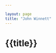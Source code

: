 ```yaml
---

layout: page
title: "John Winnett"
---
```


<head>
    <title>Welcome to John</title>
</head>

<body> 
    <h1> {{title}} </h1>
</body>